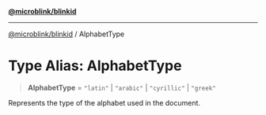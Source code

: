 [**@microblink/blinkid**](../README.md)

***

[@microblink/blinkid](../README.md) / AlphabetType

# Type Alias: AlphabetType

> **AlphabetType** = `"latin"` \| `"arabic"` \| `"cyrillic"` \| `"greek"`

Represents the type of the alphabet used in the document.
